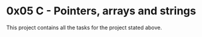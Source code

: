 # 0x05 C - Pointers, arrays and strings
This project contains all the tasks for the project stated above.
